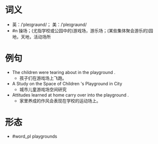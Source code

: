 # 词义
- 英：/ˈpleɪɡraʊnd/； 美：/ˈpleɪɡraʊnd/
- #n 操场；(尤指学校或公园中的)游戏场，游乐场；(某些集体聚会游乐的)园地，天地，活动场所
# 例句
- The children were tearing about in the playground .
	- 孩子们在游戏场上飞跑。
- A Study on the Space of Children 's Playground in City
	- 城市儿童游戏场空间研究
- Attitudes learned at home carry over into the playground .
	- 家里养成的作风会表现在学校的运动场上。
# 形态
- #word_pl playgrounds
